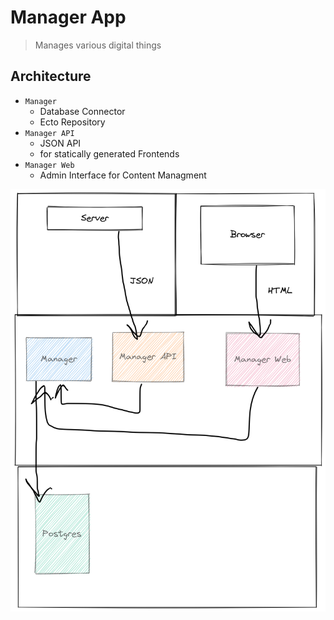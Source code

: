 # Manager App

> Manages various digital things

## Architecture

* `Manager`
  * Database Connector
  * Ecto Repository 
* `Manager API`
  * JSON API
  * for statically generated Frontends
* `Manager Web`
  * Admin Interface for Content Managment

![Diagram of Architecture of Manager](.github/assets/architecture_diagram.png)
